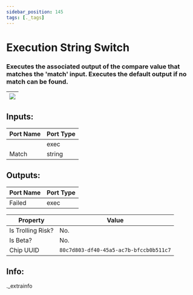 ```yaml
---
sidebar_position: 145
tags: [._tags]
---
```


# Execution String Switch


### Executes the associated output of the compare value that matches the 'match' input. Executes the default output if no match can be found.

| ![](https://images-ext-2.discordapp.net/external/MPmIaQzlEPmgGWlgi-WxBBXt0Bjv_zWPkg1y1f_sy3s/https/www.recroomcircuits.com/image/circuit/absolute-value?width=206&height=108) |
|-----|

## Inputs:
| Port Name | Port Type |
|-----------|-----------|
|  | exec |
| Match | string |

## Outputs:
| Port Name | Port Type |
|-----------|-----------|
| Failed | exec | 

| Property  | Value |
|-------------------|-----------|
| Is Trolling Risk? | No. |
| Is Beta? | No. |
| Chip UUID | `80c7d803-df40-45a5-ac7b-bfccb0b511c7` |

## Info:
._extrainfo